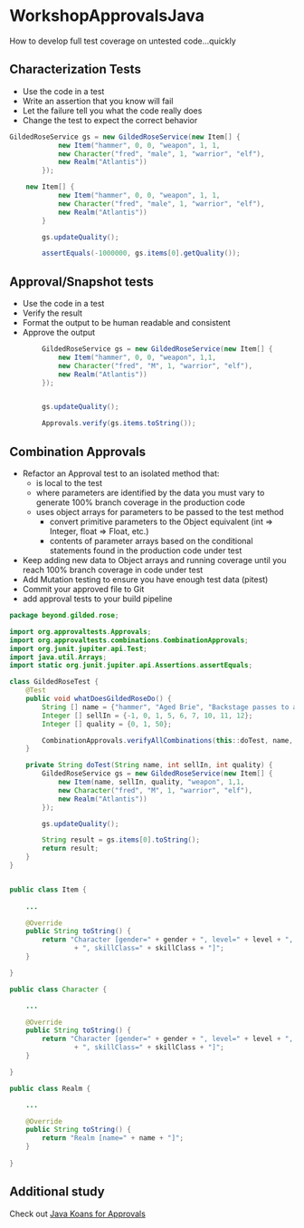 # WorkshopApprovalsJava

How to develop full test coverage on untested code...quickly

## Characterization Tests
* Use the code in a test
* Write an assertion that you know will fail
* Let the failure tell you what the code really does
* Change the test to expect the correct behavior

```Java
GildedRoseService gs = new GildedRoseService(new Item[] {
            new Item("hammer", 0, 0, "weapon", 1, 1,
            new Character("fred", "male", 1, "warrior", "elf"),
            new Realm("Atlantis"))
        });

	new Item[] {
            new Item("hammer", 0, 0, "weapon", 1, 1,
            new Character("fred", "male", 1, "warrior", "elf"),
            new Realm("Atlantis"))
        }

        gs.updateQuality();

        assertEquals(-1000000, gs.items[0].getQuality());
```

## Approval/Snapshot tests
* Use the code in a test
* Verify the result
* Format the output to be human readable and consistent
* Approve the output

```Java
        GildedRoseService gs = new GildedRoseService(new Item[] {
            new Item("hammer", 0, 0, "weapon", 1,1,
            new Character("fred", "M", 1, "warrior", "elf"),
            new Realm("Atlantis"))
        });


        gs.updateQuality();

        Approvals.verify(gs.items.toString());
```

## Combination Approvals
* Refactor an Approval test to an isolated method that:
  * is local to the test
  * where parameters are identified by the data you must vary to generate 100% branch coverage in the production code
  * uses object arrays for parameters to be passed to the test method
    * convert primitive parameters to the Object equivalent (int => Integer, float => Float, etc.)
    * contents of parameter arrays based on the conditional statements found in the production code under test
* Keep adding new data to Object arrays and running coverage until you reach 100% branch coverage in code under test
* Add Mutation testing to ensure you have enough test data (pitest)
* Commit your approved file to Git
* add approval tests to your build pipeline
```Java
package beyond.gilded.rose;

import org.approvaltests.Approvals;
import org.approvaltests.combinations.CombinationApprovals;
import org.junit.jupiter.api.Test;
import java.util.Arrays;
import static org.junit.jupiter.api.Assertions.assertEquals;

class GildedRoseTest {
    @Test
    public void whatDoesGildedRoseDo() {
        String [] name = {"hammer", "Aged Brie", "Backstage passes to a TAFKAL80ETC concert", "Sulfuras, Hand of Ragnaros"};
        Integer [] sellIn = {-1, 0, 1, 5, 6, 7, 10, 11, 12};
        Integer [] quality = {0, 1, 50};

        CombinationApprovals.verifyAllCombinations(this::doTest, name, sellIn, quality);
    }

    private String doTest(String name, int sellIn, int quality) {
        GildedRoseService gs = new GildedRoseService(new Item[] {
            new Item(name, sellIn, quality, "weapon", 1,1,
            new Character("fred", "M", 1, "warrior", "elf"),
            new Realm("Atlantis"))
        });

        gs.updateQuality();

        String result = gs.items[0].toString();
        return result;
    }
}


public class Item {
    
    ...

    @Override
    public String toString() {
        return "Character [gender=" + gender + ", level=" + level + ", name=" + name + ", race=" + race
                + ", skillClass=" + skillClass + "]";
    }

}

public class Character {

    ...

    @Override
    public String toString() {
        return "Character [gender=" + gender + ", level=" + level + ", name=" + name + ", race=" + race
                + ", skillClass=" + skillClass + "]";
    }

}

public class Realm {

    ...

    @Override
    public String toString() {
        return "Realm [name=" + name + "]";
    }
    
}
```

## Additional study
Check out [Java Koans for Approvals](https://github.com/approvals/ApprovalTests.java.Koans)